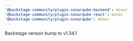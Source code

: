 ```yaml
---
'@backstage-community/plugin-sonarqube-backend': minor
'@backstage-community/plugin-sonarqube-react': minor
'@backstage-community/plugin-sonarqube': minor
---
```


Backstage version bump to v1.34.1
